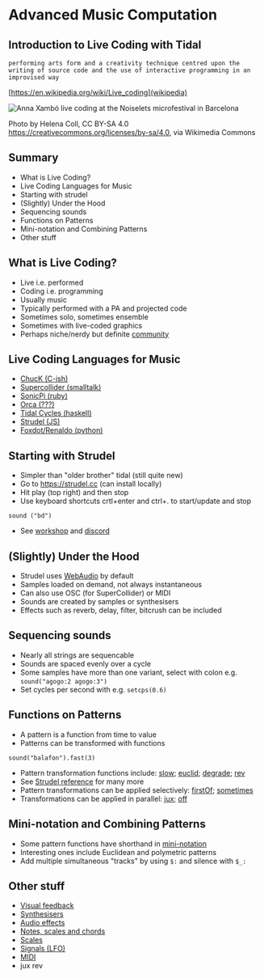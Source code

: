 # Advanced Music Computation
## Introduction to Live Coding with Tidal 


`performing arts form and a creativity technique centred upon the writing of source code and the use of interactive programming in an improvised way`

[https://en.wikipedia.org/wiki/Live_coding](wikipedia)



![Anna Xambó live coding at the Noiselets microfestival in Barcelona](https://upload.wikimedia.org/wikipedia/commons/0/07/Anna_Xamb%C3%B3_live_coding_at_the_Noiselets_microfestival_in_Barcelona.jpg)

Photo by Helena Coll, CC BY-SA 4.0 <https://creativecommons.org/licenses/by-sa/4.0>, via Wikimedia Commons


## Summary

- What is Live Coding?
- Live Coding Languages for Music
- Starting with strudel
- (Slightly) Under the Hood
- Sequencing sounds
- Functions on Patterns
- Mini-notation and Combining Patterns
- Other stuff


## What is Live Coding?


- Live i.e. performed
- Coding i.e. programming
- Usually music
- Typically performed with a PA and projected code
- Sometimes solo, sometimes ensemble
- Sometimes with live-coded graphics
- Perhaps niche/nerdy but definite [community](https://blog.toplap.org/)



## Live Coding Languages for Music

- [ChucK (C-ish)](http://chuck.cs.princeton.edu/)
- [Supercollider (smalltalk)](https://supercollider.github.io/)
- [SonicPi (ruby)](https://sonic-pi.net/)
- [Orca (???)](https://100r.co/site/orca.html)
- [Tidal Cycles (haskell)](https://tidalcycles.org/)
- [Strudel (JS)](https://strudel.cc/)
- [Foxdot/Renaldo (python)](https://github.com/e-lie/renardo)


## Starting with Strudel

- Simpler than "older brother" tidal (still quite new)
- Go to <https://strudel.cc> (can install locally)
- Hit play (top right) and then stop
- Use keyboard shortcuts crtl+enter and ctrl+. to start/update and stop

```sound ("bd")```

- See [workshop](https://strudel.cc/workshop/getting-started/) and [discord](https://discord.com/invite/HGEdXmRkzT)


## (Slightly) Under the Hood

- Strudel uses [WebAudio](https://developer.mozilla.org/en-US/docs/Web/API/Web_Audio_API) by default
- Samples loaded on demand, not always instantaneous
- Can also use OSC (for SuperCollider) or MIDI 
- Sounds are created by samples or synthesisers
- Effects such as reverb, delay, filter, bitcrush can be included


## Sequencing sounds

- Nearly all strings are sequencable
- Sounds are spaced evenly over a cycle
- Some samples have more than one variant, select with colon e.g. `sound("agogo:2 agogo:3")`
- Set cycles per second with e.g. `setcps(0.6)`


## Functions on Patterns

- A pattern is a function from time to value
- Patterns can be transformed with functions

```sound("balafon").fast(3)```

- Pattern transformation functions include: [slow](https://strudel.cc/learn/time-modifiers/#slow); [euclid](https://strudel.cc/learn/time-modifiers/#euclid); [degrade](https://strudel.cc/learn/random-modifiers/#degrade); [rev](https://strudel.cc/learn/time-modifiers/#rev)
- See [Strudel reference](https://strudel.cc/functions/intro/) for many more
- Pattern transformations can be applied selectively: [firstOf](https://strudel.cc/learn/conditional-modifiers/#firstof); [sometimes](https://strudel.cc/learn/random-modifiers/#sometimes)
- Transformations can be applied in parallel: [jux](https://strudel.cc/learn/effects/#jux); [off](https://strudel.cc/learn/accumulation/#off)



## Mini-notation and Combining Patterns

- Some pattern functions have shorthand in [mini-notation](https://strudel.cc/learn/mini-notation/)
- Interesting ones include Euclidean and polymetric patterns
- Add multiple simultaneous "tracks" by using `$:` and silence with `$_:`



## Other stuff

- [Visual feedback](https://strudel.cc/learn/visual-feedback/)
- [Synthesisers](https://strudel.cc/learn/synths/)
- [Audio effects](https://tidalcycles.org/docs/reference/audio_effects)
- [Notes, scales and chords](https://strudel.cc/learn/tonal/)
- [Scales](https://tidalcycles.org/docs/reference/harmony_melody)
- [Signals (LFO)](https://strudel.cc/learn/signals/)
- [MIDI](https://strudel.cc/learn/input-output/)
- jux rev
